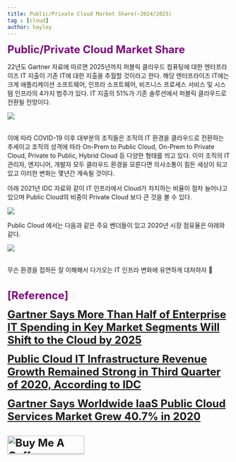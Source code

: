 ```yaml
---
title: Public/Private Cloud Market Share(~2024/2025)
tag : [cloud]
author: hayley
---
```


<font size="5" color="purple"><b>Public/Private Cloud Market Share</b></font>
<p> 22년도 Gartner 자료에 따르면 2025년까지 퍼블릭 클라우드 컴퓨팅에 대한 엔터프라이즈 IT 지출이 기존 IT에 대한 지출을 추월할 것이라고 한다. 해당 엔터프라이즈 IT에는 크게 애플리케이션 소프트웨어, 인프라 소프트웨어, 비즈니스 프로세스 서비스 및 시스템 인프라의 4가지 범주가 있다. IT 지출의 51%가 기존 솔루션에서 퍼블릭 클라우드로 전환될 전망이다. 
<br>
<p><img src="https://emtemp.gcom.cloud/ngw/globalassets/en/newsroom/images/graphs/cloud-versus-traditonal-it-spending-across-selected-categories-gartner.png">  
<br>
<br>
<p>이에 따라 COVID-19 이후 대부분의 조직들은 조직의 IT 환경을 클라우드로 전환하는 추세이고 조직의 성격에 따라 On-Prem to Public Cloud, On-Prem to Private Cloud, Private to Public, Hybrid Cloud 등 다양한 형태를 띄고 있다. 이미 조직의 IT 관리자, 엔지니어, 개발자 모두 클라우드 환경을 모른다면 의사소통이 힘든 세상이 되고 있고 이러한 변화는 몇년간 계속될 것이다.
<br>  
<p>아래 2021년 IDC 자료와 같이 IT 인프라에서 Cloud가 차지하는 비율이 점차 늘어나고 있으며 Public Cloud의 비중이 Private Cloud 보다 큰 것을 볼 수 있다.   
<br>
<p><img src="https://www.idc.com/getfile.dyn?containerId=prUS47279621&attachmentId=47407552">  
<br> 
<p>Public Cloud 에서는 다음과 같은 주요 벤더들이 있고 2020년 시장 점유율은 아래와 같다. 
<br>  
<p><img src="![Image](https://user-images.githubusercontent.com/8789789/160343997-61b49468-b551-4595-8322-bc85758de9ba.png)">
<br>
<br>  
<p>무슨 환경을 접하든 잘 이해해서 다가오는 IT 인프라 변화에 유연하게 대처하자 🙂 
<br>
<br>
<br> <font size="5" color="purple"><b>[Reference]
<p><a href="https://www.gartner.com/en/newsroom/press-releases/2022-02-09-gartner-says-more-than-half-of-enterprise-it-spending">Gartner Says More Than Half of Enterprise IT Spending in Key Market Segments Will Shift to the Cloud by 2025</a>  
<p><a href="https://www.idc.com/getdoc.jsp?containerId=prUS47279621">Public Cloud IT Infrastructure Revenue Growth Remained Strong in Third Quarter of 2020, According to IDC</a>
<p><a href="https://www.gartner.com/en/newsroom/press-releases/2021-06-28-gartner-says-worldwide-iaas-public-cloud-services-market-grew-40-7-percent-in-2020">Gartner Says Worldwide IaaS Public Cloud Services Market Grew 40.7% in 2020</a>  
<br>
<br>  
<a href="https://www.buymeacoffee.com/yhshim17" target="_blank"><img src="https://www.buymeacoffee.com/assets/img/custom_images/orange_img.png" alt="Buy Me A Coffee" style="height: 41px !important;width: 174px !important;box-shadow: 0px 3px 2px 0px rgba(190, 190, 190, 0.5) !important;-webkit-box-shadow: 0px 3px 2px 0px rgba(190, 190, 190, 0.5) !important;" ></a>


